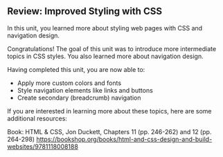 ## Review: Improved Styling with CSS

In this unit, you learned more about styling web pages with CSS and navigation design.

Congratulations! The goal of this unit was to introduce more intermediate topics in CSS styles. You also learned more about navigation design.

Having completed this unit, you are now able to:

- Apply more custom colors and fonts
- Style navigation elements like links and buttons
- Create secondary (breadcrumb) navigation

If you are interested in learning more about these topics, here are some additional resources:

Book: HTML & CSS, Jon Duckett, Chapters 11 (pp. 246-262) and 12 (pp. 264-298)
https://bookshop.org/books/html-and-css-design-and-build-websites/9781118008188
